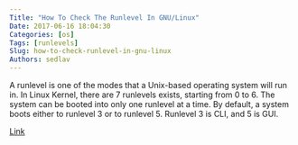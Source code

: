 ```yaml
---
Title: "How To Check The Runlevel In GNU/Linux"
Date: 2017-06-16 18:04:30
Categories: [os]
Tags: [runlevels]
Slug: how-to-check-runlevel-in-gnu-linux
Authors: sedlav
---
```


A runlevel is one of the modes that a Unix-based operating system will run in. In Linux Kernel, there are 7 runlevels exists, starting from 0 to 6. The system can be booted into only one runlevel at a time. By default, a system boots either to runlevel 3 or to runlevel 5. Runlevel 3 is CLI, and 5 is GUI.

[Link](https://www.ostechnix.com/check-runlevel-linux/)
